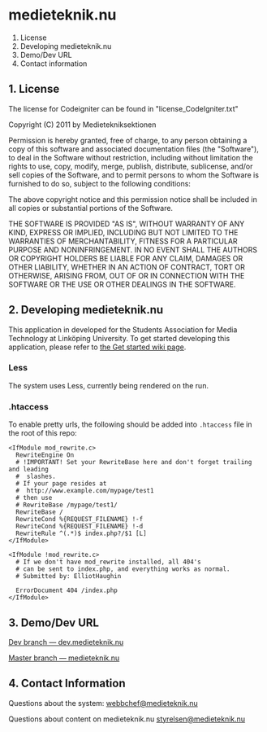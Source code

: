 # medieteknik.nu

1. License
2. Developing medieteknik.nu
3. Demo/Dev URL
4. Contact information

## 1. License
The license for Codeigniter can be found in "license_CodeIgniter.txt"

Copyright (C) 2011 by Medietekniksektionen

Permission is hereby granted, free of charge, to any person obtaining a copy
of this software and associated documentation files (the "Software"), to deal
in the Software without restriction, including without limitation the rights
to use, copy, modify, merge, publish, distribute, sublicense, and/or sell
copies of the Software, and to permit persons to whom the Software is
furnished to do so, subject to the following conditions:

The above copyright notice and this permission notice shall be included in
all copies or substantial portions of the Software.

THE SOFTWARE IS PROVIDED "AS IS", WITHOUT WARRANTY OF ANY KIND, EXPRESS OR
IMPLIED, INCLUDING BUT NOT LIMITED TO THE WARRANTIES OF MERCHANTABILITY,
FITNESS FOR A PARTICULAR PURPOSE AND NONINFRINGEMENT. IN NO EVENT SHALL THE
AUTHORS OR COPYRIGHT HOLDERS BE LIABLE FOR ANY CLAIM, DAMAGES OR OTHER
LIABILITY, WHETHER IN AN ACTION OF CONTRACT, TORT OR OTHERWISE, ARISING FROM,
OUT OF OR IN CONNECTION WITH THE SOFTWARE OR THE USE OR OTHER DEALINGS IN
THE SOFTWARE.

## 2. Developing medieteknik.nu
This application in developed for the Students Association for Media Technology at Linköping University.
To get started developing this application, please refer to [the Get started wiki page](https://github.com/medieteknik/Medieteknik.nu/wiki/Get-started-with-the-development-of-medieteknik.nu).

### Less
The system uses Less, currently being rendered on the run.

### .htaccess
To enable pretty urls, the following should be added into <code>.htaccess</code> file in the root of this repo:

```
<IfModule mod_rewrite.c>
  RewriteEngine On
  # !IMPORTANT! Set your RewriteBase here and don't forget trailing and leading
  #  slashes.
  # If your page resides at
  #  http://www.example.com/mypage/test1
  # then use
  # RewriteBase /mypage/test1/
  RewriteBase /
  RewriteCond %{REQUEST_FILENAME} !-f
  RewriteCond %{REQUEST_FILENAME} !-d
  RewriteRule ^(.*)$ index.php?/$1 [L]
</IfModule>

<IfModule !mod_rewrite.c>
  # If we don't have mod_rewrite installed, all 404's
  # can be sent to index.php, and everything works as normal.
  # Submitted by: ElliotHaughin

  ErrorDocument 404 /index.php
</IfModule>
```

## 3. Demo/Dev URL
[Dev branch &mdash; dev.medieteknik.nu](http://dev.medieteknik.nu/)

[Master branch &mdash; medieteknik.nu](http://medieteknik.nu/)

## 4. Contact Information
Questions about the system:
	webbchef@medieteknik.nu

Questions about content on medieteknik.nu
	styrelsen@medieteknik.nu
